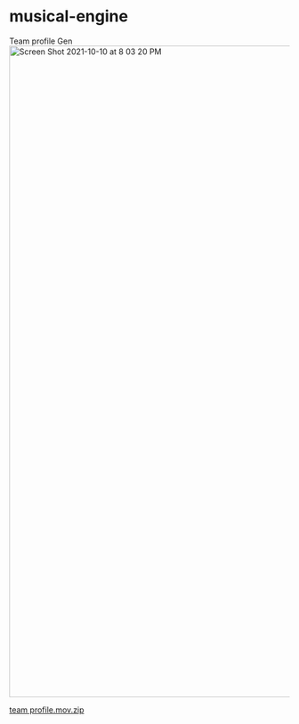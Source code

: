 # musical-engine
Team profile Gen
<img width="1172" alt="Screen Shot 2021-10-10 at 8 03 20 PM" src="https://user-images.githubusercontent.com/88170202/136717382-c34d432e-e89c-4f34-a33d-549c8316761a.png">

[team profile.mov.zip](https://github.com/Banksandrew16/musical-engine/files/7318640/team.profile.mov.zip)
